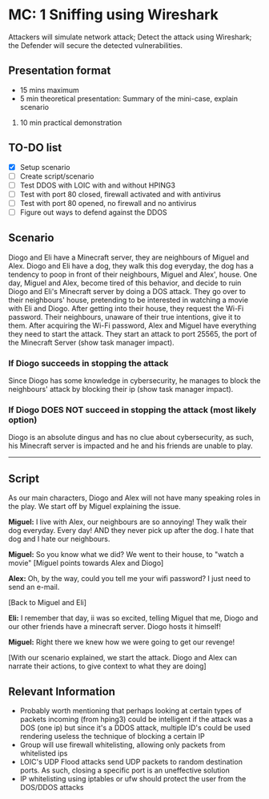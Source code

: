 # MC: 1 Sniffing using Wireshark

Attackers will simulate network attack; Detect the attack using Wireshark; the Defender will secure the detected vulnerabilities.

## Presentation format

- 15 mins maximum
- 5 min theoretical presentation: Summary of the mini-case, explain scenario

1. 10 min practical demonstration

## TO-DO list

- [x] Setup scenario
- [ ] Create script/scenario
- [ ] Test DDOS with LOIC with and without HPING3
- [ ] Test with port 80 closed, firewall activated and with antivirus
- [ ] Test with port 80 opened, no firewall and no antivirus
- [ ] Figure out ways to defend against the DDOS

## Scenario

Diogo and Eli have a Minecraft server, they are neighbours of Miguel and Alex.
Diogo and Eli have a dog, they walk this dog everyday, the dog has a tendency to poop in front of their neighbours, Miguel and Alex', house. One day, Miguel and Alex, become tired of this behavior, and decide to ruin Diogo and Eli's Minecraft server by doing a DOS attack. They go over to their neighbours' house, pretending to be interested in watching a movie with Eli and Diogo. After getting into their house, they request the Wi-Fi password. Their neighbours, unaware of their true intentions, give it to them. After acquiring the Wi-Fi password, Alex and Miguel have everything they need to start the attack. They start an attack to port 25565, the port of the Minecraft Server (show task manager impact).

### If Diogo succeeds in stopping the attack

Since Diogo has some knowledge in cybersecurity, he manages to block the neighbours' attack by blocking their ip (show task manager impact).

### If Diogo DOES NOT succeed in stopping the attack (most likely option)

Diogo is an absolute dingus and has no clue about cybersecurity, as such, his Minecraft server is impacted and he and his friends are unable to play.

---

## Script

As our main characters, Diogo and Alex will not have many speaking roles in the play.
We start off by Miguel explaining the issue.

**Miguel:** I live with Alex, our neighbours are so annoying! They walk their dog everyday. Every day! AND they never pick up after the dog. I hate that dog and I hate our neighbours.

**Miguel:** So you know what we did? We went to their house, to "watch a movie" [Miguel points towards Alex and Diogo]

**Alex:** Oh, by the way, could you tell me your wifi password? I just need to send an e-mail.

[Back to Miguel and Eli]

**Eli:** I remember that day, ii was so excited, telling Miguel that me, Diogo and our other friends have a minecraft server. Diogo hosts it himself!

**Miguel:** Right there we knew how we were going to get our revenge!

[With our scenario explained, we start the attack. Diogo and Alex can narrate their actions, to give context to what they are doing]

## Relevant Information

- Probably worth mentioning that perhaps looking at certain types of packets incoming (from hping3) could be intelligent if the attack was a DOS (one ip) but since it's a DDOS attack, multiple ID's could be used rendering useless the technique of blocking a certain IP
- Group will use firewall whitelisting, allowing only packets from whitelisted ips
- LOIC's UDP Flood attacks send UDP packets to random destination ports. As such, closing a specific port is an uneffective solution
- IP whitelisting using iptables or ufw should protect the user from the DOS/DDOS attacks
